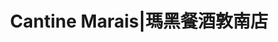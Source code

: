 ---
title: "Cantine Marais|瑪黑餐酒敦南店"
description: "Cantine Marais|瑪黑餐酒敦南店"
layout: shop
keywords:
  - 美食競賽
  - 台灣美食
  - 美食精選
datePublished: "2025-06-30"
dateModified: "2025-07-02"
city: "台北市"
district: "松山區"
address: "台北市松山區八德路三段8巷36號1F"
phone: "0227221987"
geo: "25.045858518417187, 121.54962488002633"
google_map: "https://maps.app.goo.gl/TBUyiyoF8ZF3iFQq9"
footinder: "https://footinder.com.tw/%E5%8F%B0%E5%8C%97%E5%B8%82%E6%9D%BE%E5%B1%B1%E5%8D%80/8652/"
official: "https://www.facebook.com/xoxocantinemarais"
award:
  - name: "500盤"
    year: "2024"
    entries:
      - dishes:
          - "青蒜魷魚起司燉飯"

---